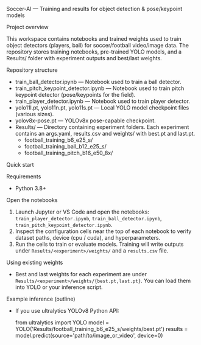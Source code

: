 Soccer-AI — Training and results for object detection & pose/keypoint models

Project overview

This workspace contains notebooks and trained weights used to train object detectors (players, ball) for soccer/football video/image data. The repository stores training notebooks, pre-trained YOLO models, and a Results/ folder with experiment outputs and best/last weights.

Repository structure

- train_ball_detector.ipynb — Notebook used to train a ball detector.
- train_pitch_keypoint_detector.ipynb — Notebook used to train pitch keypoint detector (pose/keypoints for the field).
- train_player_detector.ipynb — Notebook used to train player detector.
- yolo11l.pt, yolo11n.pt, yolo11s.pt — Local YOLO model checkpoint files (various sizes).
- yolov8x-pose.pt — YOLOv8x pose-capable checkpoint.
- Results/ — Directory containing experiment folders. Each experiment contains an args.yaml, results.csv and weights/ with best.pt and last.pt.
    - football_training_b6_e25_s/
    - football_training_ball_b12_e25_s/
    - football_training_pitch_b16_e50_8x/

Quick start

Requirements

- Python 3.8+ 

Open the notebooks

1. Launch Jupyter or VS Code and open the notebooks: `train_player_detector.ipynb`, `train_ball_detector.ipynb`, `train_pitch_keypoint_detector.ipynb`.
2. Inspect the configuration cells near the top of each notebook to verify dataset paths, device (cpu / cuda), and hyperparameters.
3. Run the cells to train or evaluate models. Training will write outputs under `Results/<experiment>/weights/` and a `results.csv` file.

Using existing weights

- Best and last weights for each experiment are under `Results/<experiment>/weights/{best.pt,last.pt}`. You can load them into YOLO or your inference script.

Example inference (outline)

- If you use ultralytics YOLOv8 Python API:

  from ultralytics import YOLO
  model = YOLO('Results/football_training_b6_e25_s/weights/best.pt')
  results = model.predict(source='path/to/image_or_video', device=0)

